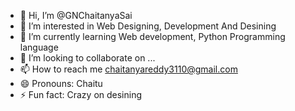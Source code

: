 - 👋 Hi, I’m @GNChaitanyaSai
- 👀 I’m interested in Web Designing, Development And Desining  
- 🌱 I’m currently learning Web development, Python Programming language
- 💞️ I’m looking to collaborate on ...
- 📫 How to reach me chaitanyareddy3110@gmail.com
- 😄 Pronouns: Chaitu
- ⚡ Fun fact: Crazy on desining

<!---
GNChaitanyaSai/GNChaitanyaSai is a ✨ special ✨ repository because its `README.md` (this file) appears on your GitHub profile.
You can click the Preview link to take a look at your changes.
--->
